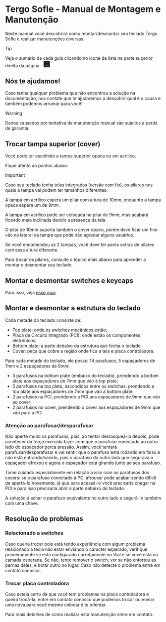 # Tergo Sofle - Manual de Montagem e Manutenção

Neste manual você descobrirá como montar/desmontar seu teclado Tergo Sofle e realizar manutenções diversas.

> [!TIP]
>
> Veja o sumário de cada guia clicando no ícone de lista na parte superior direita da página - <img src="../../imagens/icone-sumario.png" alt="Exemplo" width="20">

## Nós te ajudamos!

Caso tenha qualquer problema que não encontrou a solução na documentação, nos contate que te ajudaremos a descobrir qual é a causa e também podemos arrumar para você!

> [!WARNING]
>
> Danos causados por tentativa de manutenção manual são sujeitos a perda de garantia.

## Trocar tampa superior (cover)

Você pode ter escolhido a tampa superior opaca ou em acrílico.

Fique atento ao pontos abaixo:

> [!IMPORTANT]
> 
> Caso seu teclado tenha telas integradas (versão com fio), os pilares nos quais a tampa vai podem ter tamanhos diferentes:
>
> A tampa em acrílico espera um pilar com altura de 10mm, enquanto a tampa opaca espera um de 9mm.
>
> A tampa em acrílico pode ser colocada no pilar de 9mm, mas acabará ficando meio inclinada devido a presença da tela.
>
> O pilar de 10mm suporta também o cover opaco, porém deve ficar um fino vão na lateral da tampa que pode não agradar alguns usuários.
>
> Se você encomendou as 2 tampas, você deve ter pares extras de pilares com essa altura diferente.
>
> Para trocar os pilares, consulte o tópico mais abaixo para aprender a montar e desmontar seu teclado.

## Montar e desmontar switches e keycaps

Para isso, veja [esse guia](./manutencao/COLOCAR_E_REMOVER_SWITCHES.md).

## Montar e desmontar a estrutura do teclado

Cada metade do teclado consiste de:
- Top plate: onde os switches mecânicos estão;
- Placa de Circuito Integrado (PCI): onde estão os componentes eletrônicos;
- Bottom plate: a parte debaixo da estrutura que fecha o teclado
- Cover: peça que cobre a região onde fica a tela e placa controladora.

Para cada metade do teclado, ele possui 14 parafusos, 5 espaçadores de 7mm e 2 espaçadores de 9mm:

- 5 parafusos na bottom plate (embaixo do teclado), prendendo a bottom plate aos espaçadores de 7mm que vão à top plate;
- 5 parafusos na top plate, escondidos entre os switches, prendendo a top plate aos espaçadores de 7mm que vão à bottom plate;
- 2 parafusos na PCI, prendendo a PCI aos espaçadores de 9mm que vão ao cover;
- 2 parafusos no cover, prendendo o cover aos espaçadores de 9mm que vão para a PCI.

### Atenção ao parafusar/desparafusar

Não aperte muito os parafusos, pois, ao tentar desrosqueá-lo depois, pode acontecer da força exercida fazer com que o parafuso conectado ao outro lado do espaçador perca pressão. Assim, você tentará parafusar/desparafusar e vai sentir que o parafuso está rodando em falso e não está entrando/saindo, pois o parafuso do outro lado que segurava o espaçador afroxou e agora o espaçador está girando junto ao seu parafuso.

Tome cuidado especialmente em relação a isso com os parafusos dos covers: se o parafuso conectado à PCI afrouxar pode acabar sendo difícil de apertá-lo novamente, já que para acessá-lo você precisaria chegar na PCI e para isso precisaria abrir a parte debaixo do teclado.

A solução é achar o parafuso equivalente no outro lado e segurá-lo também com uma chave.

## Resolução de problemas

### Relacionado a switches

Caso queira trocar pois está tendo experiência com algum problema relacionado a tecla não estar enviando o caracter esperado, verifique primeiramente se está configurado corretamente no Vial e se você está na camada esperada. Se não, tente remover o switch, ver se não entortou as pernas deles, e botar outro no lugar. Caso não detecte o problema entre em contato conosco.

### Trocar placa controladora

Caso esteja certo de que você tem problemas na placa controladora e queira trocá-la, entre em contato conosco que podemos trocar ou enviar uma nova para você mesmo colocar e te orientar.

Para mais detalhes de como realizar esta manutenção entre em contato.
